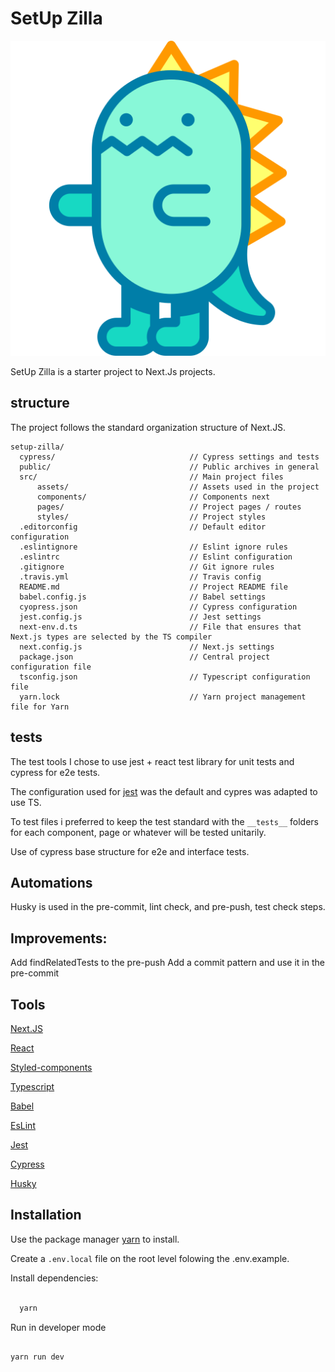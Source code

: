 # SetUp Zilla

![SetUpZilla](./src/assets/dinosaur.svg)

SetUp Zilla is a starter project to Next.Js projects.

## structure

The project follows the standard organization structure of Next.JS.

```
setup-zilla/
  cypress/                              // Cypress settings and tests
  public/                               // Public archives in general
  src/                                  // Main project files
      assets/                           // Assets used in the project
      components/                       // Components next
      pages/                            // Project pages / routes
      styles/                           // Project styles
  .editorconfig                         // Default editor configuration
  .eslintignore                         // Eslint ignore rules
  .eslintrc                             // Eslint configuration
  .gitignore                            // Git ignore rules
  .travis.yml                           // Travis config
  README.md                             // Project README file
  babel.config.js                       // Babel settings
  cyopress.json                         // Cypress configuration
  jest.config.js                        // Jest settings
  next-env.d.ts                         // File that ensures that Next.js types are selected by the TS compiler
  next.config.js                        // Next.js settings
  package.json                          // Central project configuration file
  tsconfig.json                         // Typescript configuration file
  yarn.lock                             // Yarn project management file for Yarn
```

## tests

  The test tools I chose to use jest + react test library for unit tests and cypress for e2e tests.

  The configuration used for [jest](https://jestjs.io/docs/en/configuration) was the default and cypres was adapted to use TS.

  To test files i preferred to keep the test standard with the ```__tests__``` folders for each component, page or whatever will be tested unitarily.

  Use of cypress base structure for e2e and interface tests.

## Automations

  Husky is used in the pre-commit, lint check, and pre-push, test check steps.

## Improvements:

  Add findRelatedTests to the pre-push
  Add a commit pattern and use it in the pre-commit

## Tools

  [Next.JS](https://nextjs.org/)

  [React](https://reactjs.org/)

  [Styled-components](https://styled-components.com/)

  [Typescript](https://www.typescriptlang.org/)

  [Babel](https://babeljs.io/)

  [EsLint](https://eslint.org/)

  [Jest](https://jestjs.io/en/)

  [Cypress](https://www.cypress.io/)

  [Husky](https://github.com/typicode/husky)

## Installation

Use the package manager [yarn](https://yarnpkg.com/) to install.

Create a ```.env.local``` file on the root level folowing the .env.example.

Install dependencies:

```sh

  yarn

```

Run in developer mode

```sh

yarn run dev

```
